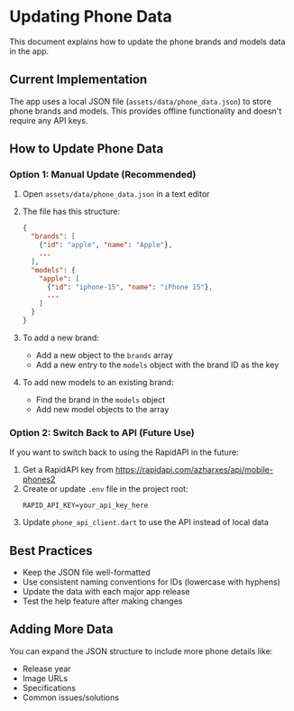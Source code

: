 # Updating Phone Data

This document explains how to update the phone brands and models data in the app.

## Current Implementation

The app uses a local JSON file (`assets/data/phone_data.json`) to store phone brands and models. This provides offline functionality and doesn't require any API keys.

## How to Update Phone Data

### Option 1: Manual Update (Recommended)

1. Open `assets/data/phone_data.json` in a text editor
2. The file has this structure:
   ```json
   {
     "brands": [
       {"id": "apple", "name": "Apple"},
       ...
     ],
     "models": {
       "apple": [
         {"id": "iphone-15", "name": "iPhone 15"},
         ...
       ]
     }
   }
   ```
3. To add a new brand:
   - Add a new object to the `brands` array
   - Add a new entry to the `models` object with the brand ID as the key

4. To add new models to an existing brand:
   - Find the brand in the `models` object
   - Add new model objects to the array

### Option 2: Switch Back to API (Future Use)

If you want to switch back to using the RapidAPI in the future:

1. Get a RapidAPI key from https://rapidapi.com/azharxes/api/mobile-phones2
2. Create or update `.env` file in the project root:
   ```
   RAPID_API_KEY=your_api_key_here
   ```
3. Update `phone_api_client.dart` to use the API instead of local data

## Best Practices

- Keep the JSON file well-formatted
- Use consistent naming conventions for IDs (lowercase with hyphens)
- Update the data with each major app release
- Test the help feature after making changes

## Adding More Data

You can expand the JSON structure to include more phone details like:
- Release year
- Image URLs
- Specifications
- Common issues/solutions
